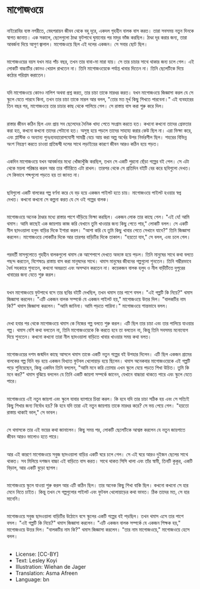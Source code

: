 # মাগোজওয়ে

##
নাইরোবির ব্যস্ত নগরীতে, স্নেহপরায়ন জীবন থেকে বহু দূরে, একদল গৃহহীন বালক বাস করত। তারা সবসময় নতুন দিনকে স্বাগত জানাত। এক সকালে, ছেলেগুলো ঠাণ্ডা ফুটপাথে ঘুমানোর পর মাদুর ভাঁজ করছিল। ঠাণ্ডা দূর করার জন্য, তারা আবর্জনা দিয়ে আগুণ জ্বালাল। মাগোজওয়ে ছিল এই দলের একজন। সে সবার ছোট ছিল।

##
মাগোজওয়ের বয়স যখন মাত্র পাঁচ বছর, তখন তার বাবা-মা মারা যায়। সে তার চাচার সাথে থাকার জন্য চলে গেল। এই লোকটি বাচ্চাটির কোনও খেয়াল রাখতেন না। তিনি মাগোজওয়েকে পর্যাপ্ত খাবার দিতেন না। তিনি ছেলেটিকে দিয়ে কঠোর পরিশ্রম করাতেন।

##
যদি মাগোজওয়ে কোনও নালিশ অথবা প্রশ্ন করত, তার চাচা তাকে মারধর করত। যখন মাগোজওয়ে জিজ্ঞাসা করল যে সে স্কুলে যেতে পারবে কিনা, তখন তার চাচা তাকে মারল আর বলল, "তোর মত মূর্খ কিছু শিখতে পারবেনা।" এই ব্যবহারের তিন বছর পর, মাগোজওয়ে তার চাচার কাছ থেকে পালিয়ে গেল। সে রাস্তায় বাস করা শুরু করে দিল।

##
রাস্তার জীবন কঠিন ছিল এবং প্রায় সব ছেলেদের দৈনিক খাদ্য পেতে সংগ্রাম করতে হত। কখনো কখনো তাদের গ্রেফতার করা হত, কখনো কখনো তাদের পেটানো হত। অসুস্থ হয়ে পড়লে তাদের সাহায্য করার কেউ ছিল না। এরা ভিক্ষা করে, এবং প্লাস্টিক ও অন্যান্য পুনঃব্যবহারোপযোগী সামগ্রী বেচে আয় করা অল্প অর্থের উপর নির্ভরশীল ছিল। শহরের বিভিন্ন অংশ নিয়ন্ত্রণ করতে চাওয়া প্রতিদ্বন্দ্বী দলের সাথে লড়াইয়ের কারণে জীবন আরও কঠিন হয়ে পড়ত।

##
একদিন মাগোজওয়ে যখন আবর্জনার মধ্যে খোঁজাখুঁজি করছিল, তখন সে একটি পুরনো ছেঁড়া গল্পের বই পেল। সে এটা থেকে ময়লা পরিষ্কার করল আর তার গাঁটরিতে এটা রাখল। তারপর থেকে সে প্রতিদিন বইটি বের করে ছবিগুলো দেখত। সে কিভাবে শব্দগুলো পড়তে হয় তা জানত না।

##
ছবিগুলো একটি বালকের গল্প বর্ণনা করে যে বড় হয়ে একজন পাইলট হতে চায়। মাগোজওয়ে পাইলট হওয়ার স্বপ্ন দেখত। কখনো কখনো সে কল্পনা করত যে সে ওই গল্পের বালক।

##
মাগোজওয়ে অনেক ঠাণ্ডার মধ্যে রাস্তার পাশে দাঁড়িয়ে ভিক্ষা করছিল। একজন লোক তার কাছে গেল। "এই যে! আমি থমাস। আমি কাছেই এক জায়গায় কাজ করি যেখানে তুমি খাওয়ার জন্য কিছু পেতে পার," লোকটি বলল। সে একটি নীল ছাদওয়ালা হলুদ বাড়ির দিকে ইশারা করল। "আশা করি যে তুমি কিছু খাবার পেতে সেখানে যাবে?" তিনি জিজ্ঞাসা করলেন। মাগোজওয়ে লোকটির দিকে আর তারপর বাড়িটির দিকে তাকাল। "হয়তো যাব," সে বলল, এবং চলে গেল।

##
পরবর্তী মাসগুলোতে গৃহহীন বালকগুলো থমাস কে আশেপাশে দেখতে অভ্যস্ত হয়ে পড়ল। তিনি মানুষের সাথে কথা বলতে পছন্দ করতেন, বিশেষতঃ রাস্তায় বাস করা মানুষদের সাথে। থমাস মানুষের জীবনের গল্পগুলো শুনতেন। তিনি গম্ভীরভাবে ধৈর্য সহকারে শুনতেন, কখনো অভদ্রতা এবং অসম্মান করতেন না। কয়েকজন বালক হলুদ ও নীল বাড়ীটিতে দুপুরের খাবারের জন্য যেতে শুরু করল।

##
যখন মাগোজওয়ে ফুটপাথে বসে তার ছবির বইটি দেখছিল, তখন থমাস তার পাশে বসল। "এই গল্পটি কি নিয়ে?" থমাস জিজ্ঞাসা করলেন। "এটি একজন বালক সম্পর্কে যে একজন পাইলট হয়," মাগোজওয়ে উত্তর দিল। "বালকটির নাম কি?" থমাস জিজ্ঞাসা করলেন। "আমি জানিনা। আমি পড়তে পারিনা।" মাগোজওয়ে শান্তভাবে বলল।

##
দেখা হবার পর থেকে মাগোজওয়ে থমাস কে নিজের গল্প বলতে শুরু করল। এটি ছিল তার চাচা এবং তার পালিয়ে যাওয়ার গল্প। থমাস বেশি কথা বলতেন না, তিনি মাগোজওয়েকে কি করতে হবে তা বলতেন না, কিন্তু তিনি সবসময় মনোযোগ দিয়ে শুনতেন। কখনো কখনো তারা নীল ছাদওয়ালা বাড়িতে খাবার খাওয়ার সময় কথা বলত।

##
মাগোজওয়ের দশম জন্মদিন কাছে আসলে থমাস তাকে একটি নতুন গল্পের বই উপহার দিলেন। এটি ছিল একজন গ্রামের বালকের গল্প যিনি বড় হয়ে একজন বিখ্যাত ফুটবল খেলোয়াড় হয়ে ছিলেন। থমাস অনেকবার মাগোজওয়েকে এই গল্পটি পড়ে শুনিয়েছেন, কিন্তু একদিন তিনি বললেন, "আমি মনে করি তোমার এখন স্কুলে যেয়ে পড়তে শিখা উচিত। তুমি কি মনে কর?" থমাস বুঝিয়ে বললেন যে তিনি একটি জায়গা সম্পর্কে জানেন, যেখানে বাচ্চারা থাকতে পারে এবং স্কুলে যেতে পারে।

##
মাগোজওয়ে এই নতুন জায়গা এবং স্কুলে যাবার ব্যাপারে চিন্তা করল। কি হবে যদি তার চাচা সঠিক হয় এবং সে সত্যিই কিছু শিখার জন্য নির্বোধ হয়? কি হবে যদি তারা এই নতুন জায়গায় তাকে মারধর করে? সে ভয় পেয়ে গেল। "হয়তো রাস্তায় থাকাই ভাল," সে ভাবল।

##
সে থমাসকে তার এই ভয়ের কথা জানালেন। কিছু সময় পর, লোকটি ছেলেটিকে আশ্বস্ত করলেন যে নতুন জায়গাতে জীবন আরও ভালোও হতে পারে।

##
আর এই কারণে মাগোজওয়ে সবুজ ছাদওয়ালা বাড়ির একটি ঘরে চলে গেল। সে এই ঘরে আরও দুইজন ছেলের সাথে থাকত। সব মিলিয়ে দশজন বাচ্চা এই বাড়িতে বাস করত। সাথে থাকত সিসি খালা এবং তাঁর স্বামী, তিনটি কুকুর, একটি বিড়াল, আর একটি বুড়ো ছাগল।

##
মাগোজওয়ে স্কুলে যাওয়া শুরু করল আর এটি কঠিন ছিল। তার অনেক কিছু শিখা বাকি ছিল। কখনো কখনো সে হার মেনে নিতে চাইত। কিন্তু তখন সে গল্পগুলোর পাইলট এবং ফুটবল খেলোয়াড়ের কথা ভাবত। ঠিক তাদের মত, সে হার মানেনি।

##
মাগোজওয়ে সবুজ ছাদওয়ালা বাড়িটির উঠোনে বসে স্কুলের একটি গল্পের বই পড়ছিল। তখন থমাস এসে তার পাশে বসল। "এই গল্পটি কি নিয়ে?" থমাস জিজ্ঞাসা করলেন। "এটি একজন বালক সম্পর্কে যে একজন শিক্ষক হয়," মাগোজওয়ে উত্তর দিল। "বালকটির নাম কি?" থমাস জিজ্ঞাসা করলেন। "তার নাম মাগোজওয়ে," মাগোজওয়ে হেসে বলল।

##
* License: [CC-BY]
* Text: Lesley Koyi
* Illustration: Wiehan de Jager
* Translation: Asma Afreen
* Language: bn
